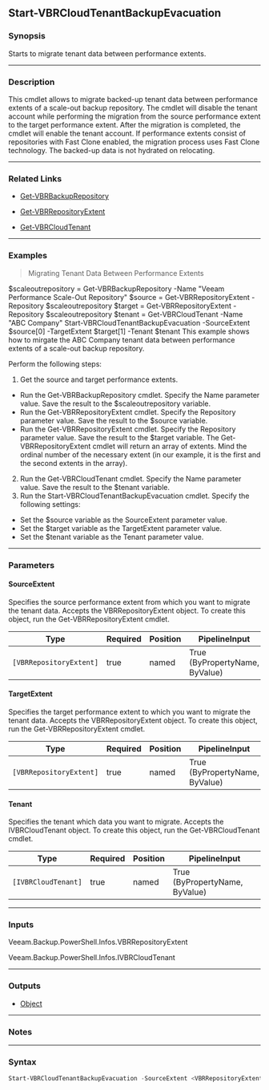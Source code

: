 Start-VBRCloudTenantBackupEvacuation
------------------------------------

### Synopsis
Starts to migrate tenant data between performance extents.

---

### Description

This cmdlet allows to migrate backed-up tenant data between performance extents of a scale-out backup repository. The cmdlet will disable the tenant account while performing the migration from the source performance extent to the target performance extent. After the migration is completed, the cmdlet will enable the tenant account. If performance extents consist of repositories with Fast Clone enabled, the migration process uses Fast Clone technology.  The backed-up data is not hydrated on relocating.

---

### Related Links
* [Get-VBRBackupRepository](Get-VBRBackupRepository)

* [Get-VBRRepositoryExtent](Get-VBRRepositoryExtent)

* [Get-VBRCloudTenant](Get-VBRCloudTenant)

---

### Examples
> Migrating Tenant Data Between Performance Extents

$scaleoutrepository = Get-VBRBackupRepository -Name "Veeam Performance Scale-Out Repository"
$source = Get-VBRRepositoryExtent -Repository $scaleoutrepository
$target = Get-VBRRepositoryExtent -Repository $scaleoutrepository
$tenant = Get-VBRCloudTenant -Name "ABC Company"
Start-VBRCloudTenantBackupEvacuation -SourceExtent $source[0] -TargetExtent $target[1] -Tenant $tenant
This example shows how to mirgate the ABC Company tenant data between performance extents of a scale-out backup repository.

Perform the following steps:
1. Get the source and target performance extents.
- Run the Get-VBRBackupRepository cmdlet. Specify the Name parameter value. Save the result to the $scaleoutrepository variable.
- Run the Get-VBRRepositoryExtent cmdlet. Specify the Repository parameter value. Save the result to the $source variable.
- Run the Get-VBRRepositoryExtent cmdlet. Specify the Repository parameter value. Save the result to the $target variable.
The Get-VBRRepositoryExtent cmdlet will return an array of extents. Mind the ordinal number of the necessary extent (in our example, it is the first and the second extents in the array).
2. Run the Get-VBRCloudTenant cmdlet. Specify the Name parameter value. Save the result to the $tenant variable.
3. Run the Start-VBRCloudTenantBackupEvacuation cmdlet. Specify the following settings:
- Set the $source variable as the SourceExtent parameter value.
- Set the $target variable as the TargetExtent parameter value.
- Set the $tenant variable as the Tenant parameter value.

---

### Parameters
#### **SourceExtent**
Specifies the source performance extent from which you want to migrate the tenant data. Accepts the VBRRepositoryExtent object. To create this object, run the Get-VBRRepositoryExtent cmdlet.

|Type                   |Required|Position|PipelineInput                 |
|-----------------------|--------|--------|------------------------------|
|`[VBRRepositoryExtent]`|true    |named   |True (ByPropertyName, ByValue)|

#### **TargetExtent**
Specifies the target performance extent to which you want to migrate the tenant data. Accepts the VBRRepositoryExtent object. To create this object, run the Get-VBRRepositoryExtent cmdlet.

|Type                   |Required|Position|PipelineInput                 |
|-----------------------|--------|--------|------------------------------|
|`[VBRRepositoryExtent]`|true    |named   |True (ByPropertyName, ByValue)|

#### **Tenant**
Specifies the tenant which data you want to migrate. Accepts the IVBRCloudTenant object. To create this object, run the Get-VBRCloudTenant cmdlet.

|Type               |Required|Position|PipelineInput                 |
|-------------------|--------|--------|------------------------------|
|`[IVBRCloudTenant]`|true    |named   |True (ByPropertyName, ByValue)|

---

### Inputs
Veeam.Backup.PowerShell.Infos.VBRRepositoryExtent

Veeam.Backup.PowerShell.Infos.IVBRCloudTenant

---

### Outputs
* [Object](https://learn.microsoft.com/en-us/dotnet/api/System.Object)

---

### Notes

---

### Syntax
```PowerShell
Start-VBRCloudTenantBackupEvacuation -SourceExtent <VBRRepositoryExtent> -TargetExtent <VBRRepositoryExtent> -Tenant <IVBRCloudTenant> [<CommonParameters>]
```

